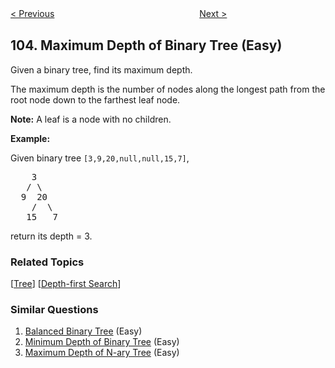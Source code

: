<!--|This file generated by command(leetcode description); DO NOT EDIT.    |-->
<!--+----------------------------------------------------------------------+-->
<!--|@author    openset <openset.wang@gmail.com>                           |-->
<!--|@link      https://github.com/openset                                 |-->
<!--|@home      https://github.com/openset/leetcode                        |-->
<!--+----------------------------------------------------------------------+-->

[< Previous](https://github.com/openset/leetcode/tree/master/problems/binary-tree-zigzag-level-order-traversal "Binary Tree Zigzag Level Order Traversal")
　　　　　　　　　　　　　　　　
[Next >](https://github.com/openset/leetcode/tree/master/problems/construct-binary-tree-from-preorder-and-inorder-traversal "Construct Binary Tree from Preorder and Inorder Traversal")

## 104. Maximum Depth of Binary Tree (Easy)

<p>Given a binary tree, find its maximum depth.</p>

<p>The maximum depth is the number of nodes along the longest path from the root node down to the farthest leaf node.</p>

<p><strong>Note:</strong>&nbsp;A leaf is a node with no children.</p>

<p><strong>Example:</strong></p>

<p>Given binary tree <code>[3,9,20,null,null,15,7]</code>,</p>

<pre>
    3
   / \
  9  20
    /  \
   15   7</pre>

<p>return its depth = 3.</p>

### Related Topics
  [[Tree](https://github.com/openset/leetcode/tree/master/tag/tree/README.md)]
  [[Depth-first Search](https://github.com/openset/leetcode/tree/master/tag/depth-first-search/README.md)]

### Similar Questions
  1. [Balanced Binary Tree](https://github.com/openset/leetcode/tree/master/problems/balanced-binary-tree) (Easy)
  1. [Minimum Depth of Binary Tree](https://github.com/openset/leetcode/tree/master/problems/minimum-depth-of-binary-tree) (Easy)
  1. [Maximum Depth of N-ary Tree](https://github.com/openset/leetcode/tree/master/problems/maximum-depth-of-n-ary-tree) (Easy)
